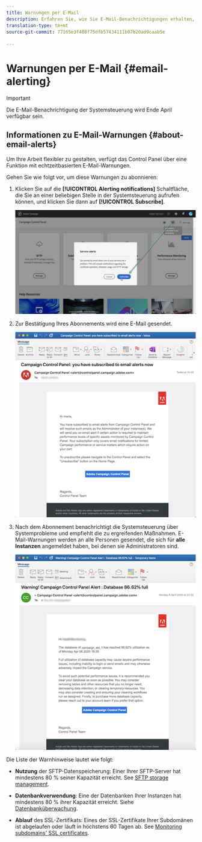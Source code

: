 ```yaml
---
title: Warnungen per E-Mail
description: Erfahren Sie, wie Sie E-Mail-Benachrichtigungen erhalten, wenn Probleme mit Ihren Instanzen Ihrer Kampagne auftreten
translation-type: tm+mt
source-git-commit: 77165e3f408f75dfb57434111b07b20ad9caab5e

---
```



# Warnungen per E-Mail {#email-alerting}

>[!IMPORTANT]
>
>Die E-Mail-Benachrichtigung der Systemsteuerung wird Ende April verfügbar sein.

## Informationen zu E-Mail-Warnungen {#about-email-alerts}

Um Ihre Arbeit flexibler zu gestalten, verfügt das Control Panel über eine Funktion mit echtzeitbasierten E-Mail-Warnungen.

Gehen Sie wie folgt vor, um diese Warnungen zu abonnieren:

1. Klicken Sie auf die **[!UICONTROL Alerting notifications]** Schaltfläche, die Sie an einer beliebigen Stelle in der Systemsteuerung aufrufen können, und klicken Sie dann auf **[!UICONTROL Subscribe]**.

   ![](assets/subscribing.png)

1. Zur Bestätigung Ihres Abonnements wird eine E-Mail gesendet.

   ![](assets/email_subscription.png)

1. Nach dem Abonnement benachrichtigt die Systemsteuerung über Systemprobleme und empfiehlt die zu ergreifenden Maßnahmen. E-Mail-Warnungen werden an alle Personen gesendet, die sich für **alle Instanzen** angemeldet haben, bei denen sie Administratoren sind.

   ![](assets/alert_sample.png)


Die Liste der Warnhinweise lautet wie folgt:

* **Nutzung** der SFTP-Datenspeicherung: Einer Ihrer SFTP-Server hat mindestens 80 % seiner Kapazität erreicht. See [SFTP storage management](../../sftp/using/sftp-storage-management.md).

* **Datenbankverwendung**: Eine der Datenbanken Ihrer Instanzen hat mindestens 80 % ihrer Kapazität erreicht. Siehe [Datenbanküberwachung](../../performance-monitoring/using/database-monitoring.md).

* **Ablauf** des SSL-Zertifikats: Eines der SSL-Zertifikate Ihrer Subdomänen ist abgelaufen oder läuft in höchstens 60 Tagen ab. See [Monitoring subdomains&#39; SSL certificates](../../subdomains-certificates/using/monitoring-ssl-certificates.md).

